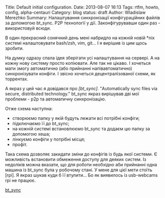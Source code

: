 Title: Default initial configuration.
Date: 2013-08-07 16:13
Tags: rtfm, howto, config, alpha-centauri
Category: blog
status: draft
Author: Wladislaw Merezhko
Summary: Налаштування синхронізації конфігураційних файлів за допомогою bt_sync. P2P технології у дії. Законфігурувавши один раз - використовуй всюди.

В один прекрасний сонячний день мені набридло на кожній новій *nix системі налаштовувати bash/zsh, vim, git... І я вирішив із цим щось зробити.

На думку одразу спала ідея зберігати усі налаштування на сервері. А на кожну нову систему просто копіювати. Але так не цікаво. І хочеться мати змогу автоматично (або прийнанні напівавтоматично) синхронізувати конфіги. І звісно хочеться децентралізованої схеми, як торрентах.

А якраз у цей час я довідався про *[bt_sync]*. 
"Automatically sync files via secure, distributed technology."
bt_sync якраз вирішував дві мої проблеми - р2р та автоматичну синхронізацію.

Отже схема наступна:
* створюємо папку у якій будуть лежати всі потрібні конфіги;
* підключаємо її до bt_sync;
* на кожній системі встановлюємо bt_sync та додаєм цю папку за допомогою хеша;
* лінкуємо конфіги у потрібні місця;
* профіт.

Така схема дозволяє закидати зміни до конфігів із будь якої системи. Є можливість встановити обмеження доступу для деяких систем. Із недоліків можна вказати, що для роботи необхідно аби прийнанні одна машина із bt_sync була у робочому стані. У мене для цієї мети стоїть [rpi]. Я якраз шукав куди б її втулити... Бо як виявилось із usb-webcams rpi не працює.

[bt_sync](http://labs.bittorrent.com/experiments/sync.html)
